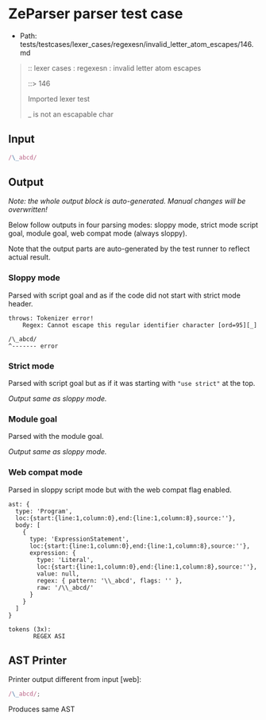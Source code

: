 # ZeParser parser test case

- Path: tests/testcases/lexer_cases/regexesn/invalid_letter_atom_escapes/146.md

> :: lexer cases : regexesn : invalid letter atom escapes
>
> ::> 146
>
> Imported lexer test
>
> _ is not an escapable char


## Input

`````js
/\_abcd/
`````

## Output

_Note: the whole output block is auto-generated. Manual changes will be overwritten!_

Below follow outputs in four parsing modes: sloppy mode, strict mode script goal, module goal, web compat mode (always sloppy).

Note that the output parts are auto-generated by the test runner to reflect actual result.

### Sloppy mode

Parsed with script goal and as if the code did not start with strict mode header.

`````
throws: Tokenizer error!
    Regex: Cannot escape this regular identifier character [ord=95][_]

/\_abcd/
^------- error
`````

### Strict mode

Parsed with script goal but as if it was starting with `"use strict"` at the top.

_Output same as sloppy mode._

### Module goal

Parsed with the module goal.

_Output same as sloppy mode._

### Web compat mode

Parsed in sloppy script mode but with the web compat flag enabled.

`````
ast: {
  type: 'Program',
  loc:{start:{line:1,column:0},end:{line:1,column:8},source:''},
  body: [
    {
      type: 'ExpressionStatement',
      loc:{start:{line:1,column:0},end:{line:1,column:8},source:''},
      expression: {
        type: 'Literal',
        loc:{start:{line:1,column:0},end:{line:1,column:8},source:''},
        value: null,
        regex: { pattern: '\\_abcd', flags: '' },
        raw: '/\\_abcd/'
      }
    }
  ]
}

tokens (3x):
       REGEX ASI
`````


## AST Printer

Printer output different from input [web]:

````js
/\_abcd/;
````

Produces same AST
